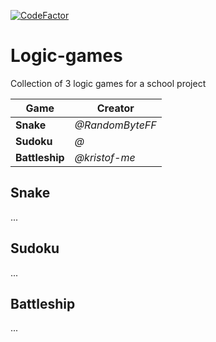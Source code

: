 [![CodeFactor](https://www.codefactor.io/repository/github/randombyteff/logic-games/badge)](https://www.codefactor.io/repository/github/randombyteff/logic-games)
# Logic-games
Collection of 3 logic games for a school project

Game | Creator
----------- | -------------
**Snake** | _@RandomByteFF_
**Sudoku** | _@_
**Battleship**| _@kristof-me_

## Snake
...
## Sudoku
...
## Battleship
...
